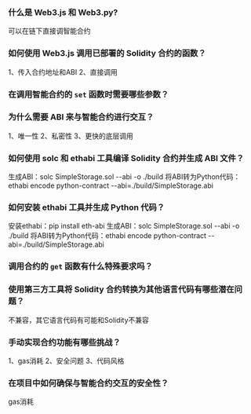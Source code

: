 ### 什么是 Web3.js 和 Web3.py?

可以在链下直接调智能合约

### 如何使用 Web3.js 调用已部署的 Solidity 合约的函数？

1、传入合约地址和ABI
2、直接调用

### 在调用智能合约的 `set` 函数时需要哪些参数？



### 为什么需要 ABI 来与智能合约进行交互？

1、唯一性
2、私密性
3、更快的底层调用

### 如何使用 solc 和 ethabi 工具编译 Solidity 合约并生成 ABI 文件？

生成ABI：solc SimpleStorage.sol --abi -o ./build
将ABI转为Python代码：ethabi encode python-contract --abi=./build/SimpleStorage.abi

### 如何安装 ethabi 工具并生成 Python 代码？

安装ethabi：pip install eth-abi
生成ABI：solc SimpleStorage.sol --abi -o ./build
将ABI转为Python代码：ethabi encode python-contract --abi=./build/SimpleStorage.abi

### 调用合约的 `get` 函数有什么特殊要求吗？



### 使用第三方工具将 Solidity 合约转换为其他语言代码有哪些潜在问题？

不兼容，其它语言代码有可能和Solidity不兼容

### 手动实现合约功能有哪些挑战？

1、gas消耗
2、安全问题
3、代码风格

### 在项目中如何确保与智能合约交互的安全性？

gas消耗
